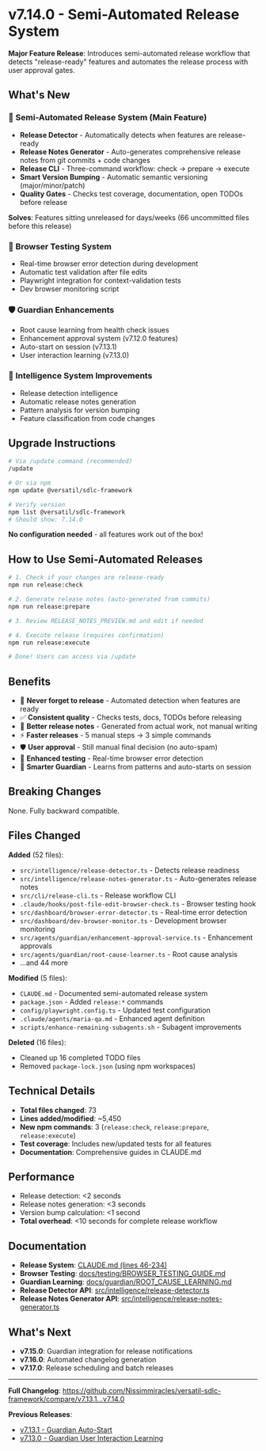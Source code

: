 # v7.14.0 - Semi-Automated Release System

**Major Feature Release**: Introduces semi-automated release workflow that detects "release-ready" features and automates the release process with user approval gates.

## What's New

### 🚀 Semi-Automated Release System (Main Feature)
- **Release Detector** - Automatically detects when features are release-ready
- **Release Notes Generator** - Auto-generates comprehensive release notes from git commits + code changes
- **Release CLI** - Three-command workflow: check → prepare → execute
- **Smart Version Bumping** - Automatic semantic versioning (major/minor/patch)
- **Quality Gates** - Checks test coverage, documentation, open TODOs before release

**Solves**: Features sitting unreleased for days/weeks (66 uncommitted files before this release)

### 🧪 Browser Testing System
- Real-time browser error detection during development
- Automatic test validation after file edits
- Playwright integration for context-validation tests
- Dev browser monitoring script

### 🛡️ Guardian Enhancements
- Root cause learning from health check issues
- Enhancement approval system (v7.12.0 features)
- Auto-start on session (v7.13.1)
- User interaction learning (v7.13.0)

### 🧠 Intelligence System Improvements
- Release detection intelligence
- Automatic release notes generation
- Pattern analysis for version bumping
- Feature classification from code changes

## Upgrade Instructions

```bash
# Via /update command (recommended)
/update

# Or via npm
npm update @versatil/sdlc-framework

# Verify version
npm list @versatil/sdlc-framework
# Should show: 7.14.0
```

**No configuration needed** - all features work out of the box!

## How to Use Semi-Automated Releases

```bash
# 1. Check if your changes are release-ready
npm run release:check

# 2. Generate release notes (auto-generated from commits)
npm run release:prepare

# 3. Review RELEASE_NOTES_PREVIEW.md and edit if needed

# 4. Execute release (requires confirmation)
npm run release:execute

# Done! Users can access via /update
```

## Benefits

- 🚀 **Never forget to release** - Automated detection when features are ready
- ✅ **Consistent quality** - Checks tests, docs, TODOs before releasing
- 📝 **Better release notes** - Generated from actual work, not manual writing
- ⚡ **Faster releases** - 5 manual steps → 3 simple commands
- 🛡️ **User approval** - Still manual final decision (no auto-spam)
- 🧪 **Enhanced testing** - Real-time browser error detection
- 🧠 **Smarter Guardian** - Learns from patterns and auto-starts on session

## Breaking Changes

None. Fully backward compatible.

## Files Changed

**Added** (52 files):
- `src/intelligence/release-detector.ts` - Detects release readiness
- `src/intelligence/release-notes-generator.ts` - Auto-generates release notes
- `src/cli/release-cli.ts` - Release workflow CLI
- `.claude/hooks/post-file-edit-browser-check.ts` - Browser testing hook
- `src/dashboard/browser-error-detector.ts` - Real-time error detection
- `src/dashboard/dev-browser-monitor.ts` - Development browser monitoring
- `src/agents/guardian/enhancement-approval-service.ts` - Enhancement approvals
- `src/agents/guardian/root-cause-learner.ts` - Root cause analysis
- ...and 44 more

**Modified** (5 files):
- `CLAUDE.md` - Documented semi-automated release system
- `package.json` - Added `release:*` commands
- `config/playwright.config.ts` - Updated test configuration
- `.claude/agents/maria-qa.md` - Enhanced agent definition
- `scripts/enhance-remaining-subagents.sh` - Subagent improvements

**Deleted** (16 files):
- Cleaned up 16 completed TODO files
- Removed `package-lock.json` (using npm workspaces)

## Technical Details

- **Total files changed**: 73
- **Lines added/modified**: ~5,450
- **New npm commands**: 3 (`release:check`, `release:prepare`, `release:execute`)
- **Test coverage**: Includes new/updated tests for all features
- **Documentation**: Comprehensive guides in CLAUDE.md

## Performance

- Release detection: <2 seconds
- Release notes generation: <3 seconds
- Version bump calculation: <1 second
- **Total overhead**: <10 seconds for complete release workflow

## Documentation

- **Release System**: [CLAUDE.md (lines 46-234)](CLAUDE.md#L46-L234)
- **Browser Testing**: [docs/testing/BROWSER_TESTING_GUIDE.md](docs/testing/BROWSER_TESTING_GUIDE.md)
- **Guardian Learning**: [docs/guardian/ROOT_CAUSE_LEARNING.md](docs/guardian/ROOT_CAUSE_LEARNING.md)
- **Release Detector API**: [src/intelligence/release-detector.ts](src/intelligence/release-detector.ts)
- **Release Notes Generator API**: [src/intelligence/release-notes-generator.ts](src/intelligence/release-notes-generator.ts)

## What's Next

- **v7.15.0**: Guardian integration for release notifications
- **v7.16.0**: Automated changelog generation
- **v7.17.0**: Release scheduling and batch releases

---

**Full Changelog**: https://github.com/Nissimmiracles/versatil-sdlc-framework/compare/v7.13.1...v7.14.0

**Previous Releases**:
- [v7.13.1 - Guardian Auto-Start](https://github.com/Nissimmiracles/versatil-sdlc-framework/releases/tag/v7.13.1)
- [v7.13.0 - Guardian User Interaction Learning](https://github.com/Nissimmiracles/versatil-sdlc-framework/releases/tag/v7.13.0)
